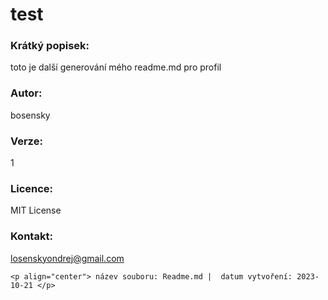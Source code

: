 
# **test** #
###  Krátký popisek: ###
toto je další generování mého readme.md pro profil 
###  **Autor:** ###
  bosensky
      
### **Verze:** ###
  1
      
###  **Licence:** ###
  MIT License
      
### **Kontakt:** ###
  losenskyondrej@gmail.com


    <p align="center"> název souboru: Readme.md |  datum vytvoření: 2023-10-21 </p>